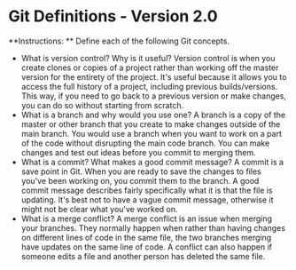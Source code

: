 # Git Definitions - Version 2.0

**Instructions: ** Define each of the following Git concepts.

* What is version control?  Why is it useful?
	Version control is when you create clones or copies of a project rather than working off the master version for the entirety of the project. It's useful because it allows you to access the full history of a project, including previous builds/versions. This way, if you need to go back to a previous version or make changes, you can do so without starting from scratch.
* What is a branch and why would you use one?
	A branch is a copy of the master or other branch that you create to make changes outside of the main branch. You would use a branch when you want to work on a part of the code without disrupting the main code branch. You can make changes and test out ideas before you commit to merging them.
* What is a commit? What makes a good commit message?
	A commit is a save point in Git. When you are ready to save the changes to files you've been working on, you commit them to the branch. A good commit message describes fairly specifically what it is that the file is updating. It's best not to have a vague commit message, otherwise it might not be clear what you've worked on.
* What is a merge conflict?
	A merge conflict is an issue when merging your branches. They normally happen when rather than having changes on different lines of code in the same file, the two branches merging have updates on the same line of code. A conflict can also happen if someone edits a file and another person has deleted the same file. 